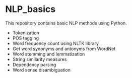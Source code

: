 # NLP_basics
This repository contains basic NLP methods using Python.

  - Tokenization
  - POS tagging
  - Word frequency  count using NLTK library
  - Get word synonyms and antonyms from WordNet
  - Word stemming and lemmatization
  - String similarity measures
  - Dependency parsing
  - Word sense disambiguation
